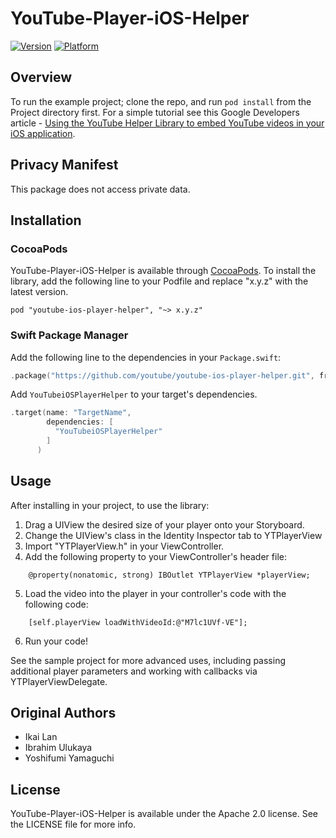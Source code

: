 # YouTube-Player-iOS-Helper

[![Version](https://cocoapod-badges.herokuapp.com/v/youtube-ios-player-helper/badge.png)](https://cocoapods.org/pods/youtube-ios-player-helper)
[![Platform](https://cocoapod-badges.herokuapp.com/p/youtube-ios-player-helper/badge.png)](https://cocoapods.org/pods/youtube-ios-player-helper)

## Overview

To run the example project; clone the repo, and run `pod install` from the Project directory first.  For a simple tutorial see this Google Developers article - [Using the YouTube Helper Library to embed YouTube videos in your iOS application](https://developers.google.com/youtube/v3/guides/ios_youtube_helper).

## Privacy Manifest

This package does not access private data. 

## Installation
### CocoaPods
YouTube-Player-iOS-Helper is available through [CocoaPods](http://cocoapods.org). To install
the library, add the following line to your Podfile and replace "x.y.z" with the latest version.

    pod "youtube-ios-player-helper", "~> x.y.z"

### Swift Package Manager 
Add the following line to the dependencies in your `Package.swift`:
```swift
.package("https://github.com/youtube/youtube-ios-player-helper.git", from: "x.y.z")
```
Add `YouTubeiOSPlayerHelper` to your target's dependencies.
```swift
.target(name: "TargetName",
        dependencies: [
          "YouTubeiOSPlayerHelper"
        ]
      )
```

## Usage
After installing in your project, to use the library:

  1. Drag a UIView the desired size of your player onto your Storyboard.
  2. Change the UIView's class in the Identity Inspector tab to YTPlayerView
  3. Import "YTPlayerView.h" in your ViewController.
  4. Add the following property to your ViewController's header file:
```objc
    @property(nonatomic, strong) IBOutlet YTPlayerView *playerView;
```
  5. Load the video into the player in your controller's code with the following code:
```objc
    [self.playerView loadWithVideoId:@"M7lc1UVf-VE"];
```
  6. Run your code!

See the sample project for more advanced uses, including passing additional player parameters and
working with callbacks via YTPlayerViewDelegate.

## Original Authors

- Ikai Lan
- Ibrahim Ulukaya
- Yoshifumi Yamaguchi

## License

YouTube-Player-iOS-Helper is available under the Apache 2.0 license. See the LICENSE file for more info.

